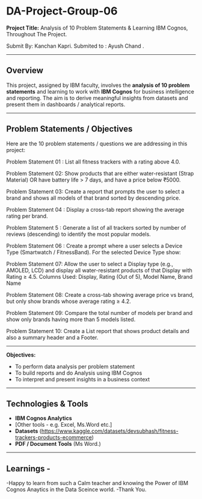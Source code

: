 # DA-Project-Group-06

**Project Title:** Analysis of 10 Problem Statements & Learning IBM Cognos, Throughout The Project. 

Submit By: Kanchan Kapri.
                                                                                                                                    Submited to : Ayush Chand .

---

## Overview

This project, assigned by IBM faculty, involves the **analysis of 10 problem statements** and learning to work with **IBM Cognos** for business intelligence and reporting. The aim is to derive meaningful insights from datasets and present them in dashboards / analytical reports.

---

## Problem Statements / Objectives

Here are the 10 problem statements / questions we are addressing in this project:

Problem Statement 01 :   List all fitness trackers with a rating above 4.0.

Problem Statement 02:  Show products that are either water-resistant (Strap Material) OR 
have battery life > 7 days, and have a price below ₹5000.

Problem Statement 03:  Create a report that prompts the user to select a 
brand and shows all models of that brand sorted by descending price.

Problem Statement 04 :  Display a cross-tab report showing the average rating 
per brand.

Problem Statement 5 :   Generate a list of all trackers sorted by number of reviews 
(descending) to identify the most popular models.

Problem Statement 06 :  Create a prompt where a user selects a Device Type 
(Smartwatch / FitnessBand). For the selected Device Type show: 

Problem Statement 07:  Allow the user to select a Display type (e.g., AMOLED, 
LCD) and display all water-resistant products of that Display with Rating ≥ 4.5. 
Columns Used: Display, Rating (Out of 5), Model Name, Brand Name

Problem Statement 08:  Create a cross-tab showing average price vs brand, but 
only show brands whose average rating ≥ 4.2.

Problem Statement 09:  Compare the total number of models per brand and 
show only brands having more than 5 models listed.

Problem Statement 10: Create a List report that shows product details and also a 
summary header and a Footer.   

---

**Objectives:**
- To perform data analysis per problem statement  
- To build reports and do Analysis using IBM Cognos  
- To interpret and present insights in a business context  

---

## Technologies & Tools

- **IBM Cognos Analytics**  
- [Other tools - e.g. Excel, Ms.Word etc.]  
- **Datasets** (https://www.kaggle.com/datasets/devsubhash/fitness-trackers-products-ecommerce)  
- **PDF / Document Tools** (Ms Word.)  

---

## Learnings -
-Happy to learn from such a Calm teacher and knowing the Power of IBM Cognos Anaytics in the Data Sceince world.
-Thank You.



